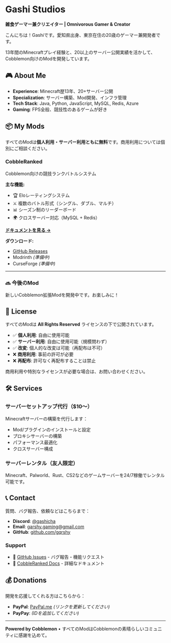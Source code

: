 # Gashi Studios

**雑食ゲーマー兼クリエイター | Omnivorous Gamer & Creator**

こんにちは！Gashiです。愛知県出身、東京在住の20歳のゲーマー兼開発者です。

13年間のMinecraftプレイ経験と、20以上のサーバー公開実績を活かして、Cobblemon向けのModを開発しています。

## 🎮 About Me

- **Experience**: Minecraft歴13年、20+サーバー公開
- **Specialization**: サーバー構築、Mod開発、インフラ管理
- **Tech Stack**: Java, Python, JavaScript, MySQL, Redis, Azure
- **Gaming**: FPS全般、競技性のあるゲームが好き

## 📦 My Mods

すべてのModは**個人利用・サーバー利用ともに無料**です。商用利用については個別にご相談ください。

### CobbleRanked

Cobblemon向けの競技ランクバトルシステム

**主な機能:**
- 🏆 Eloレーティングシステム
- ⚔️ 複数のバトル形式（シングル、ダブル、マルチ）
- 📊 シーズン制のリーダーボード
- 🌍 クロスサーバー対応（MySQL + Redis）

**[ドキュメントを見る →](cobbleranked/)**

**ダウンロード:**
- [GitHub Releases](https://github.com/gqrshy/CobbleRanked/releases)
- Modrinth _(準備中)_
- CurseForge _(準備中)_

---

### 🔜 今後のMod

新しいCobblemon拡張Modを開発中です。お楽しみに！

## 📄 License

すべてのModは **All Rights Reserved** ライセンスの下で公開されています。

- ✅ **個人利用**: 自由に使用可能
- ✅ **サーバー利用**: 自由に使用可能（規模問わず）
- ✅ **改変**: 個人的な改変は可能（再配布は不可）
- ❌ **商用利用**: 事前の許可が必要
- ❌ **再配布**: 許可なく再配布することは禁止

商用利用や特別なライセンスが必要な場合は、お問い合わせください。

## 🛠️ Services

### サーバーセットアップ代行（$10～）

Minecraftサーバーの構築を代行します：
- Mod/プラグインのインストールと設定
- プロキシサーバーの構築
- パフォーマンス最適化
- クロスサーバー構成

### サーバーレンタル（友人限定）

Minecraft、Palworld、Rust、CS2などのゲームサーバーを24/7稼働でレンタル可能です。

## 📞 Contact

質問、バグ報告、依頼などはこちらまで：

- **Discord**: [@gashicha](https://discord.com)
- **Email**: [garshy.gaming@gmail.com](mailto:garshy.gaming@gmail.com)
- **GitHub**: [github.com/gqrshy](https://github.com/gqrshy)

### Support

- 💬 [GitHub Issues](https://github.com/gqrshy/CobbleRanked/issues) - バグ報告・機能リクエスト
- 📖 [CobbleRanked Docs](cobbleranked/) - 詳細なドキュメント

## 💰 Donations

開発を応援してくれる方はこちらから：
- **PayPal**: [PayPal.me](https://paypal.me/gqrshy) _(リンクを更新してください)_
- **PayPay**: _(IDを追加してください)_

---

**Powered by Cobblemon** • すべてのModはCobblemonの素晴らしいコミュニティに感謝を込めて。
